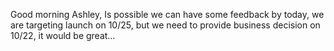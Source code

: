 Good morning Ashley,
Is possible we can have some feedback by today, we are targeting launch on 10/25, but we need to provide business decision on 10/22, it would be great…

